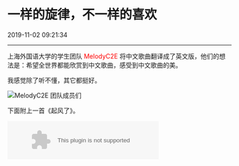 # 一样的旋律，不一样的喜欢

2019-11-02 09:21:34

---

上海外国语大学的学生团队<font color="red"> MelodyC2E </font>将中文歌曲翻译成了英文版，他们的想法是：希望全世界都能欣赏到中文歌曲，感受到中文歌曲的美。

我感觉除了听不懂，其它都挺好。

![MelodyC2E 团队成员们](https://i.loli.net/2019/11/02/PDLXuSm3eNRgdEl.jpg)

下面附上一首《起风了》。

<embed src="//music.163.com/style/swf/widget.swf?sid=1338809890&type=2&auto=1&width=320&height=66" width="340" height="86"  allowNetworking="all"></embed>
